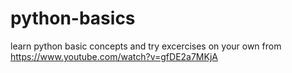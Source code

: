 # python-basics

learn python basic concepts and try excercises on your own from https://www.youtube.com/watch?v=gfDE2a7MKjA
